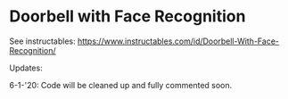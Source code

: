 # Doorbell with Face Recognition

See instructables: https://www.instructables.com/id/Doorbell-With-Face-Recognition/

Updates:

6-1-'20: Code will be cleaned up and fully commented soon.

